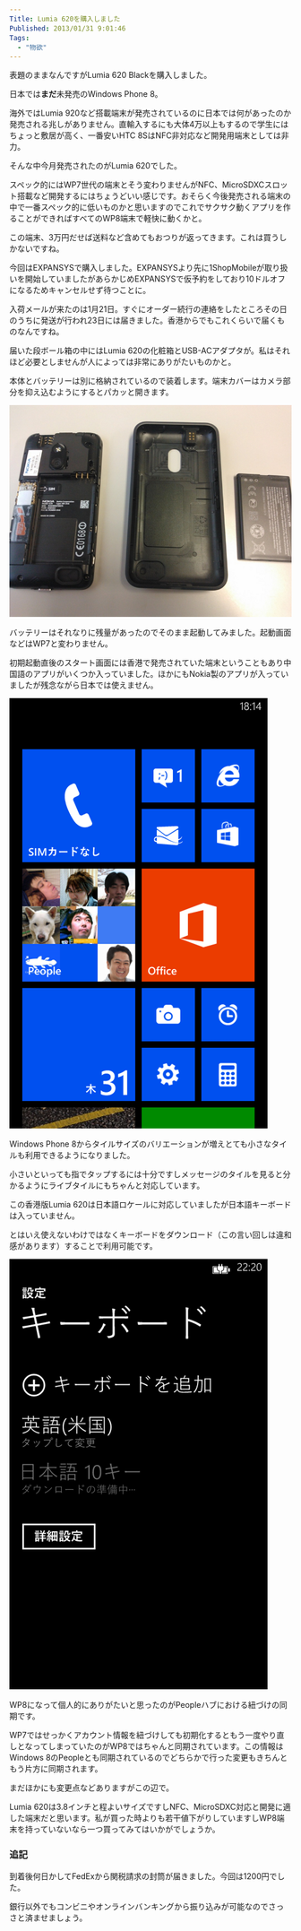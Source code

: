 ```yaml
---
Title: Lumia 620を購入しました
Published: 2013/01/31 9:01:46
Tags:
  - "物欲"
---
```

表題のままなんですがLumia 620 Blackを購入しました。

日本では**まだ**未発売のWindows Phone 8。

海外ではLumia 920など搭載端末が発売されているのに日本では何があったのか発売される兆しがありません。直輸入するにも大体4万以上もするので学生にはちょっと敷居が高く、一番安いHTC 8SはNFC非対応など開発用端末としては非力。

そんな中今月発売されたのがLumia 620でした。

スペック的にはWP7世代の端末とそう変わりませんがNFC、MicroSDXCスロット搭載など開発するにはちょうどいい感じです。おそらく今後発売される端末の中で一番スペック的に低いものかと思いますのでこれでサクサク動くアプリを作ることができればすべてのWP8端末で軽快に動くかと。

この端末、3万円だせば送料など含めてもおつりが返ってきます。これは買うしかないですね。

今回はEXPANSYSで購入しました。EXPANSYSより先に1ShopMobileが取り扱いを開始していましたがあらかじめEXPANSYSで仮予約をしており10ドルオフになるためキャンセルせず待つことに。

入荷メールが来たのは1月21日。すぐにオーダー続行の連絡をしたところその日のうちに発送が行われ23日には届きました。香港からでもこれくらいで届くものなんですね。

届いた段ボール箱の中にはLumia 620の化粧箱とUSB-ACアダプタが。私はそれほど必要としませんが人によっては非常にありがたいものかと。

本体とバッテリーは別に格納されているので装着します。端末カバーはカメラ部分を抑え込むようにするとパカッと開きます。

![](20140127002946.jpg) 

バッテリーはそれなりに残量があったのでそのまま起動してみました。起動画面などはWP7と変わりません。

初期起動直後のスタート画面には香港で発売されていた端末ということもあり中国語のアプリがいくつか入っていました。ほかにもNokia製のアプリが入っていましたが残念ながら日本では使えません。

![](20140127003001.png) 

Windows Phone 8からタイルサイズのバリエーションが増えとても小さなタイルも利用できるようになりました。

小さいといっても指でタップするには十分ですしメッセージのタイルを見ると分かるようにライブタイルにもちゃんと対応しています。

この香港版Lumia 620は日本語ロケールに対応していましたが日本語キーボードは入っていません。

とはいえ使えないわけではなくキーボードをダウンロード（この言い回しは違和感があります）することで利用可能です。

![](20140127003016.png) 

WP8になって個人的にありがたいと思ったのがPeopleハブにおける紐づけの同期です。

WP7ではせっかくアカウント情報を紐づけしても初期化するともう一度やり直しとなってしまっていたのがWP8ではちゃんと同期されています。この情報はWindows 8のPeopleとも同期されているのでどちらかで行った変更もきちんともう片方に同期されます。

まだほかにも変更点などありますがこの辺で。

Lumia 620は3.8インチと程よいサイズですしNFC、MicroSDXC対応と開発に適した端末だと思います。私が買った時よりも若干値下がりしていますしWP8端末を持っていないなら一つ買ってみてはいかがでしょうか。

### 追記

到着後何日かしてFedExから関税請求の封筒が届きました。今回は1200円でした。

銀行以外でもコンビニやオンラインバンキングから振り込みが可能なのでさっさと済ませましょう。